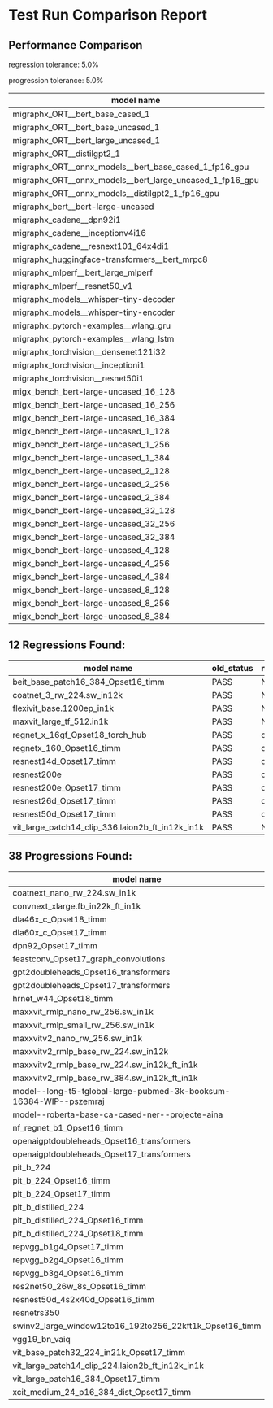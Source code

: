# Test Run Comparison Report

## Performance Comparison

regression tolerance: 5.0%

progression tolerance: 5.0%

|model name|exit_status|analysis|old_time_ms|new_time_ms|change_ms|percent_change|
|---|---|---|---|---|---|---|
|migraphx_ORT__bert_base_cased_1|PASS|progression|122.8057|110.1246|-12.6811|-10.33%|
|migraphx_ORT__bert_base_uncased_1|PASS|progression|125.1002|111.5835|-13.5167|-10.8%|
|migraphx_ORT__bert_large_uncased_1|PASS|progression|536.8284|509.4631|-27.3653|-5.1%|
|migraphx_ORT__distilgpt2_1|PASS|within tol|69.9809|66.5679|-3.4131|-4.88%|
|migraphx_ORT__onnx_models__bert_base_cased_1_fp16_gpu|Numerics|progression|67.0389|62.3773|-4.6616|-6.95%|
|migraphx_ORT__onnx_models__bert_large_uncased_1_fp16_gpu|Numerics|progression|341.5466|269.9363|-71.6103|-20.97%|
|migraphx_ORT__onnx_models__distilgpt2_1_fp16_gpu|Numerics|within tol|35.4746|36.2745|0.7999|2.25%|
|migraphx_bert__bert-large-uncased|PASS|within tol|19.3827|19.2794|-0.1033|-0.53%|
|migraphx_cadene__dpn92i1|PASS|within tol|3.4556|3.5637|0.1081|3.13%|
|migraphx_cadene__inceptionv4i16|PASS|within tol|20.5902|20.1443|-0.4459|-2.17%|
|migraphx_cadene__resnext101_64x4di1|PASS|within tol|4.1896|4.1885|-0.0012|-0.03%|
|migraphx_huggingface-transformers__bert_mrpc8|PASS|regression|7.1544|11.5772|4.4228|61.82%|
|migraphx_mlperf__bert_large_mlperf|PASS|within tol|26.289|26.1284|-0.1606|-0.61%|
|migraphx_mlperf__resnet50_v1|Numerics|within tol|14.0347|14.0334|-0.0013|-0.01%|
|migraphx_models__whisper-tiny-decoder|PASS|within tol|42.7016|42.6867|-0.0149|-0.03%|
|migraphx_models__whisper-tiny-encoder|Numerics|regression|104.1339|112.5356|8.4017|8.07%|
|migraphx_pytorch-examples__wlang_gru|PASS|progression|19.944|18.2453|-1.6987|-8.52%|
|migraphx_pytorch-examples__wlang_lstm|PASS|progression|9.6147|6.9947|-2.62|-27.25%|
|migraphx_torchvision__densenet121i32|PASS|within tol|13.8154|13.853|0.0376|0.27%|
|migraphx_torchvision__inceptioni1|PASS|within tol|3.1123|3.0459|-0.0664|-2.13%|
|migraphx_torchvision__resnet50i1|PASS|within tol|2.0608|2.0181|-0.0427|-2.07%|
|migx_bench_bert-large-uncased_16_128|PASS|within tol|26.1235|26.2842|0.1608|0.62%|
|migx_bench_bert-large-uncased_16_256|PASS|progression|40.7009|38.4665|-2.2345|-5.49%|
|migx_bench_bert-large-uncased_16_384|PASS|within tol|57.9456|57.2038|-0.7418|-1.28%|
|migx_bench_bert-large-uncased_1_128|PASS|within tol|12.5265|12.6865|0.1599|1.28%|
|migx_bench_bert-large-uncased_1_256|PASS|within tol|12.8751|12.8638|-0.0113|-0.09%|
|migx_bench_bert-large-uncased_1_384|PASS|progression|37.3737|19.2797|-18.094|-48.41%|
|migx_bench_bert-large-uncased_2_128|PASS|within tol|12.782|12.9678|0.1858|1.45%|
|migx_bench_bert-large-uncased_2_256|PASS|within tol|20.1297|19.2488|-0.8809|-4.38%|
|migx_bench_bert-large-uncased_2_384|PASS|within tol|19.8578|19.8564|-0.0014|-0.01%|
|migx_bench_bert-large-uncased_32_128|PASS|within tol|37.3663|37.0367|-0.3296|-0.88%|
|migx_bench_bert-large-uncased_32_256|PASS|progression|135.6144|70.657|-64.9575|-47.9%|
|migx_bench_bert-large-uncased_32_384|PASS|within tol|114.65|113.0397|-1.6103|-1.4%|
|migx_bench_bert-large-uncased_4_128|PASS|within tol|19.4536|19.1874|-0.2662|-1.37%|
|migx_bench_bert-large-uncased_4_256|PASS|within tol|20.2321|20.159|-0.0731|-0.36%|
|migx_bench_bert-large-uncased_4_384|PASS|within tol|23.4336|23.5067|0.0731|0.31%|
|migx_bench_bert-large-uncased_8_128|PASS|within tol|20.3615|21.0031|0.6416|3.15%|
|migx_bench_bert-large-uncased_8_256|PASS|within tol|26.6047|26.596|-0.0087|-0.03%|
|migx_bench_bert-large-uncased_8_384|PASS|within tol|33.6473|33.7848|0.1375|0.41%|

## 12 Regressions Found:

|model name|old_status|new_status|
|---|---|---|
|beit_base_patch16_384_Opset16_timm|PASS|Numerics|
|coatnet_3_rw_224.sw_in12k|PASS|Numerics|
|flexivit_base.1200ep_in1k|PASS|Numerics|
|maxvit_large_tf_512.in1k|PASS|Numerics|
|regnet_x_16gf_Opset18_torch_hub|PASS|compilation|
|regnetx_160_Opset16_timm|PASS|compilation|
|resnest14d_Opset17_timm|PASS|compilation|
|resnest200e|PASS|compilation|
|resnest200e_Opset17_timm|PASS|compilation|
|resnest26d_Opset17_timm|PASS|compilation|
|resnest50d_Opset17_timm|PASS|compilation|
|vit_large_patch14_clip_336.laion2b_ft_in12k_in1k|PASS|Numerics|

## 38 Progressions Found:

|model name|old_status|new_status|
|---|---|---|
|coatnext_nano_rw_224.sw_in1k|compilation|PASS|
|convnext_xlarge.fb_in22k_ft_in1k|Numerics|PASS|
|dla46x_c_Opset18_timm|Numerics|PASS|
|dla60x_c_Opset17_timm|Numerics|PASS|
|dpn92_Opset17_timm|Numerics|PASS|
|feastconv_Opset17_graph_convolutions|compilation|PASS|
|gpt2doubleheads_Opset16_transformers|compilation|PASS|
|gpt2doubleheads_Opset17_transformers|compilation|PASS|
|hrnet_w44_Opset18_timm|Numerics|PASS|
|maxxvit_rmlp_nano_rw_256.sw_in1k|compilation|PASS|
|maxxvit_rmlp_small_rw_256.sw_in1k|compilation|PASS|
|maxxvitv2_nano_rw_256.sw_in1k|compilation|PASS|
|maxxvitv2_rmlp_base_rw_224.sw_in12k|compilation|PASS|
|maxxvitv2_rmlp_base_rw_224.sw_in12k_ft_in1k|compilation|PASS|
|maxxvitv2_rmlp_base_rw_384.sw_in12k_ft_in1k|compilation|Numerics|
|model--long-t5-tglobal-large-pubmed-3k-booksum-16384-WIP--pszemraj|Numerics|PASS|
|model--roberta-base-ca-cased-ner--projecte-aina|Numerics|PASS|
|nf_regnet_b1_Opset16_timm|compilation|Numerics|
|openaigptdoubleheads_Opset16_transformers|compilation|PASS|
|openaigptdoubleheads_Opset17_transformers|compilation|PASS|
|pit_b_224|compilation|PASS|
|pit_b_224_Opset16_timm|compilation|PASS|
|pit_b_224_Opset17_timm|compilation|PASS|
|pit_b_distilled_224|compilation|PASS|
|pit_b_distilled_224_Opset16_timm|compilation|PASS|
|pit_b_distilled_224_Opset18_timm|compilation|PASS|
|repvgg_b1g4_Opset17_timm|compilation|PASS|
|repvgg_b2g4_Opset16_timm|compilation|Numerics|
|repvgg_b3g4_Opset16_timm|compilation|Numerics|
|res2net50_26w_8s_Opset16_timm|Numerics|PASS|
|resnest50d_4s2x40d_Opset16_timm|compilation|Numerics|
|resnetrs350|Numerics|PASS|
|swinv2_large_window12to16_192to256_22kft1k_Opset16_timm|Numerics|PASS|
|vgg19_bn_vaiq|Numerics|PASS|
|vit_base_patch32_224_in21k_Opset17_timm|Numerics|PASS|
|vit_large_patch14_clip_224.laion2b_ft_in12k_in1k|Numerics|PASS|
|vit_large_patch16_384_Opset17_timm|Numerics|PASS|
|xcit_medium_24_p16_384_dist_Opset17_timm|Numerics|PASS|

